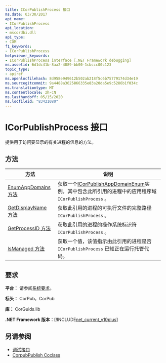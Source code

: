 ```yaml
---
title: ICorPublishProcess 接口
ms.date: 03/30/2017
api_name:
- ICorPublishProcess
api_location:
- mscordbi.dll
api_type:
- COM
f1_keywords:
- ICorPublishProcess
helpviewer_keywords:
- ICorPublishProcess interface [.NET Framework debugging]
ms.assetid: 6d1dc41b-8aa2-4889-bb00-1cbccc00c123
topic_type:
- apiref
ms.openlocfilehash: 8d958e949612b502ab218f5c6b75779174d34e19
ms.sourcegitcommit: 9a4488a3625866335e83a20da5e9c5286b1f034c
ms.translationtype: MT
ms.contentlocale: zh-CN
ms.lasthandoff: 05/15/2020
ms.locfileid: "83421080"
---
```

# <a name="icorpublishprocess-interface"></a>ICorPublishProcess 接口
提供用于访问要显示的有关进程的信息的方法。  
  
## <a name="methods"></a>方法  
  
|方法|说明|  
|------------|-----------------|  
|[EnumAppDomains 方法](icorpublishprocess-enumappdomains-method.md)|获取一个[ICorPublishAppDomainEnum](icorpublishappdomainenum-interface.md)实例，其中包含此所引用的进程中的应用程序域 `ICorPublishProcess` 。|  
|[GetDisplayName 方法](icorpublishprocess-getdisplayname-method.md)|获取此引用的进程的可执行文件的完整路径 `ICorPublishProcess` 。|  
|[GetProcessID 方法](icorpublishprocess-getprocessid-method.md)|获取此引用的进程的操作系统标识符 `ICorPublishProcess` 。|  
|[IsManaged 方法](icorpublishprocess-ismanaged-method.md)|获取一个值，该值指示由此引用的进程是否 `ICorPublishProcess` 已知正在运行托管代码。|  
  
## <a name="requirements"></a>要求  
 **平台：** 请参阅[系统要求](../../get-started/system-requirements.md)。  
  
 **标头：** CorPub，CorPub  
  
 **库：** CorGuids.lib  
  
 **.NET Framework 版本：**[!INCLUDE[net_current_v10plus](../../../../includes/net-current-v10plus-md.md)]  
  
## <a name="see-also"></a>另请参阅

- [调试接口](debugging-interfaces.md)
- [CorpubPublish Coclass](corpubpublish-coclass.md)
